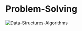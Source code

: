 # Problem-Solving


![Data-Structures-Algorithms](https://github.com/BuddhadebKoner/Problem-Solving/assets/113292029/76b2cae1-6cdc-4a6f-a632-094d3469c96c)

